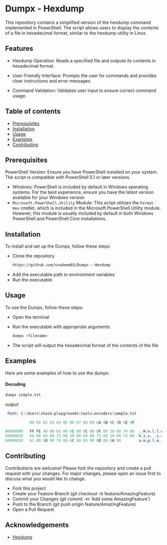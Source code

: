 
# Dumpx - Hexdump

This repository contains a simplified version of the hexdump command implemented in PowerShell. The script allows users to display the contents of a file in hexadecimal format, similar to the hexdump utility in Linux.

## Features
* Hexdump Operation: Reads a specified file and outputs its contents in hexadecimal format.

* User-Friendly Interface: Prompts the user for commands and provides clear instructions and error messages.

* Command Validation: Validates user input to ensure correct command usage.




## Table of contents

* [Prerequisites](##Prerequisites)
* [Installation](##Installation)
* [Usage](##Usage)
* [Examples](##Examples)
* [Contributing](##Conributing)


## Prerequisites
PowerShell Version: Ensure you have PowerShell installed on your system. The script is compatible with PowerShell 5.1 or later versions.

* Windows: PowerShell is included by default in Windows operating systems. For the best experience, ensure you have the latest version available for your Windows version
* ```Microsoft.PowerShell.Utility``` Module: This script utilizes the ```Format-Hex``` cmdlet, which is included in the Microsoft.PowerShell.Utility module. However, this module is usually included by default in both Windows PowerShell and PowerShell Core installations.

## Installation
To install and set up the Dumpx, follow these steps:

* Clone the repository
    ```sh
    https://github.com/snadeem03/Dumpx---Hexdump
     ```
* Add the executable path to environment variables
* Run the executable. 



## Usage
To use the Dumpx, follow these steps:

* Open the terminal
* Run the executable with appropriate arguments
    ```sh
    dumpx <filename>

    ```

* The script will output the hexadecimal format of the contents of the file



## Examples
Here are some examples of how to use the dumpx:

#### Decoding 

```sh
dumpx simple.txt 

```

*output*
```mathematica
 Path: C:\Users\shaik\playgrounds\tools\encoders\sample.txt

           00 01 02 03 04 05 06 07 08 09 0A 0B 0C 0D 0E 0F

00000000   FF FE 48 00 65 00 6C 00 6C 00 6F 00 20 00 74 00  ._H.e.l.l.o. .t.
00000010   68 00 69 00 73 00 20 00 69 00 73 00 20 00 73 00  h.i.s. .i.s. .s.
00000020   61 00 6D 00 70 00 6C 00 65 00 0D 00 0A 00        a.m.p.l.e.....

```




## Contributing 
Contributions are welcome! Please fork the repository and create a pull request with your changes. For major changes, please open an issue first to discuss what you would like to change.

* Fork this project
* Create your Feature Branch (git checkout -b feature/AmazingFeature)
* Commit your Changes (git commit -m 'Add some AmazingFeature')
* Push to the Branch (git push origin feature/AmazingFeature)
* Open a Pull Request





## Acknowledgements

 - [Hexdump](https://man7.org/linux/man-pages/man1/hexdump.1.html)


